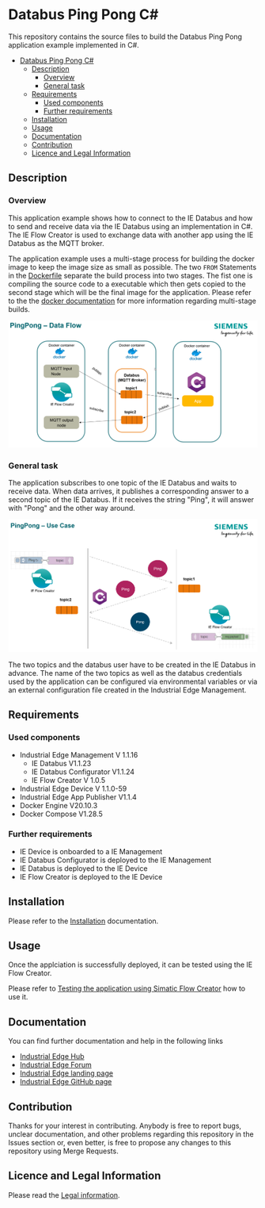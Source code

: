 # Databus Ping Pong C#

This repository contains the source files to build the Databus Ping Pong application example implemented in C#.

- [Databus Ping Pong C#](#databus-ping-pong-csharp)
  - [Description](#description)
    - [Overview](#overview)
    - [General task](#general-task)
  - [Requirements](#requirements)
    - [Used components](#used-components)
    - [Further requirements](#further-requirements)
  - [Installation](#installation)
  - [Usage](#usage)
  - [Documentation](#documentation)
  - [Contribution](#contribution)
  - [Licence and Legal Information](#licence-and-legal-information)

## Description

### Overview

This application example shows how to connect to the IE Databus and how to send and receive data via the IE Databus using an implementation in C#.
The IE Flow Creator is used to exchange data with another app using the IE Databus as the MQTT broker.

The application example uses a multi-stage process for building the docker image to keep the image size as small as possible. The two ``FROM`` Statements in the [Dockerfile](src/Dockerfile) separate the build process into two stages. 
The fist one is compiling the source code to a executable which then gets copied to the second stage which will be the final image for the application. Please refer to the the [docker documentation](https://docs.docker.com/develop/develop-images/multistage-build/) for more information regarding multi-stage builds.

![Use Case](docs/graphics/DataFlow.png)

### General task

The application subscribes to one topic of the IE Databus and waits to receive data. When data arrives, it publishes a corresponding answer to a second topic of the IE Databus. If it receives the string "Ping", it will answer with "Pong" and the other way around.

![Use Case](docs/graphics/Usecase.png)

The two topics and the databus user have to be created in the IE Databus in advance. The name of the two topics as well as the databus credentials used by the application can be configured via environmental variables or via an external configuration file created in the Industrial Edge Management.

## Requirements

### Used components

- Industrial Edge Management V 1.1.16
  - IE Databus V1.1.23
  - IE Databus Configurator V1.1.24
  - IE Flow Creator V 1.0.5
- Industrial Edge Device V 1.1.0-59
- Industrial Edge App Publisher V1.1.4
- Docker Engine V20.10.3
- Docker Compose V1.28.5

### Further requirements

- IE Device is onboarded to a IE Management
- IE Databus Configurator is deployed to the IE Management
- IE Databus is deployed to the IE Device
- IE Flow Creator is deployed to the IE Device

## Installation

Please refer to the [Installation](docs/Installation.md) documentation.

## Usage

Once the applciation is successfully deployed, it can be tested using the IE Flow Creator.

Please refer to [Testing the application using Simatic Flow Creator](docs/Installation.md#testing-the-application-using-simatic-flow-creator)
how to use it.

## Documentation
  
You can find further documentation and help in the following links

- [Industrial Edge Hub](https://iehub.eu1.edge.siemens.cloud/#/documentation)
- [Industrial Edge Forum](https://www.siemens.com/industrial-edge-forum)
- [Industrial Edge landing page](https://new.siemens.com/global/en/products/automation/topic-areas/industrial-edge/simatic-edge.html)
- [Industrial Edge GitHub page](https://github.com/industrial-edge)
  
## Contribution

Thanks for your interest in contributing. Anybody is free to report bugs, unclear documentation, and other problems regarding this repository in the Issues section or, even better, is free to propose any changes to this repository using Merge Requests.

## Licence and Legal Information

Please read the [Legal information](LICENSE.md).
